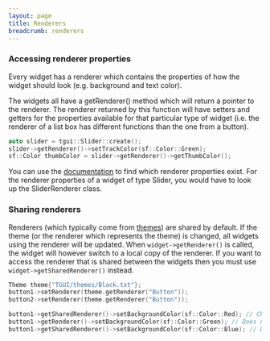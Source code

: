 ```yaml
---
layout: page
title: Renderers
breadcrumb: renderers
---
```


### Accessing renderer properties
Every widget has a renderer which contains the properties of how the widget should look (e.g. background and text color).

The widgets all have a getRenderer() method which will return a pointer to the renderer. The renderer returned by this function will have setters and getters for the properties available for that particular type of widget (i.e. the renderer of a list box has different functions than the one from a button).
```c++
auto slider = tgui::Slider::create();
slider->getRenderer()->setTrackColor(sf::Color::Green);
sf::Color thumbColor = slider->getRenderer()->getThumbColor();
```

You can use the [documentation](/documentation/1.0/) to find which renderer properties exist. For the renderer properties of a widget of type Slider, you would have to look up the SliderRenderer class.

### Sharing renderers
Renderers (which typically come from [themes](../using-themes)) are shared by default. If the theme (or the renderer which represents the theme) is changed, all widgets using the renderer will be updated. When `widget->getRenderer()` is called, the widget will however switch to a local copy of the renderer. If you want to access the renderer that is shared between the widgets then you must use `widget->getSharedRenderer()` instead.
```c++
Theme theme{"TGUI/themes/Black.txt"};
button1->setRenderer(theme.getRenderer("Button"));
button2->setRenderer(theme.getRenderer("Button"));

button1->getSharedRenderer()->setBackgroundColor(sf::Color::Red); // Changes button2 too
button1->getRenderer()->setBackgroundColor(sf::Color::Green); // Does not affect button2
button1->getSharedRenderer()->setBackgroundColor(sf::Color::Blue); // Does not affect button2, relation was broken in previous line
```

